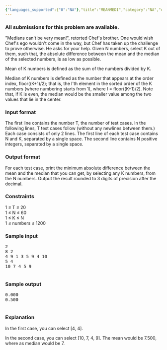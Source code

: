 ```yaml
---
{"languages_supported":{"0":"NA"},"title":"MEANMEDI","category":"NA","old_version":true,"problem_code":"MEANMEDI","tags":{"0":"NA"},"layout":"problem"}
---
```


<h3> All submissions for this problem are available. </h3><p>"Medians can't be very mean!", retorted Chef's brother. One would wish Chef's ego wouldn't 	come in the way, but Chef has taken up the challenge to prove otherwise. He asks for your help. Given N numbers, select 	K out of them, such that, the absolute difference between the mean and the median of the selected numbers, is as low 	as possible.</p>
<p>Mean of K numbers is defined as the sum of the numbers divided by K.</p>
<p>Median of K numbers is defined as the number that appears at the order index, floor((K+1)/2); 	that is, the I'th element in the sorted order of the K numbers (where numbering starts from 1), 	where I = floor((K+1)/2). Note that, if K is even, the median would be the smaller value among the two values that 	lie in the center.</p>
<h3>Input format</h3>
<p>The first line contains the number T, the number of test cases. In the following lines, 	T test cases follow (without any newlines between them.) Each case consists of only 2 lines. The first line of each test case contains N and K, separated by a single space. The second line contains N positive integers, separated by a single space.</p>
<h3>Output format</h3>
<p>For each test case, print the minimum absolute difference between the mean and the median 	that you can get, by selecting any K numbers, from the N numbers. Output the result rounded to 3 digits of precision 	after the decimal.</p>
<h3>Constraints</h3>
<p>1 ≤ T ≤ 20<br /> 1 ≤ N ≤ 60<br /> 1 ≤ K ≤ N<br /> 1 ≤ numbers ≤ 1200</p>
<h3>Sample input</h3>
<pre>2
8 2
4 9 1 3 5 9 4 10
5 4
10 7 4 5 9

</pre>
<h3>Sample output</h3>
<pre>0.000
0.500

</pre>
<h3>Explanation</h3>
<p>In the first case, you can select [4, 4].</p>
<p>In the second case, you can select [10, 7, 4, 9]. The mean would be 7.500, where as 	median would be 7.</p>
<p></p>    